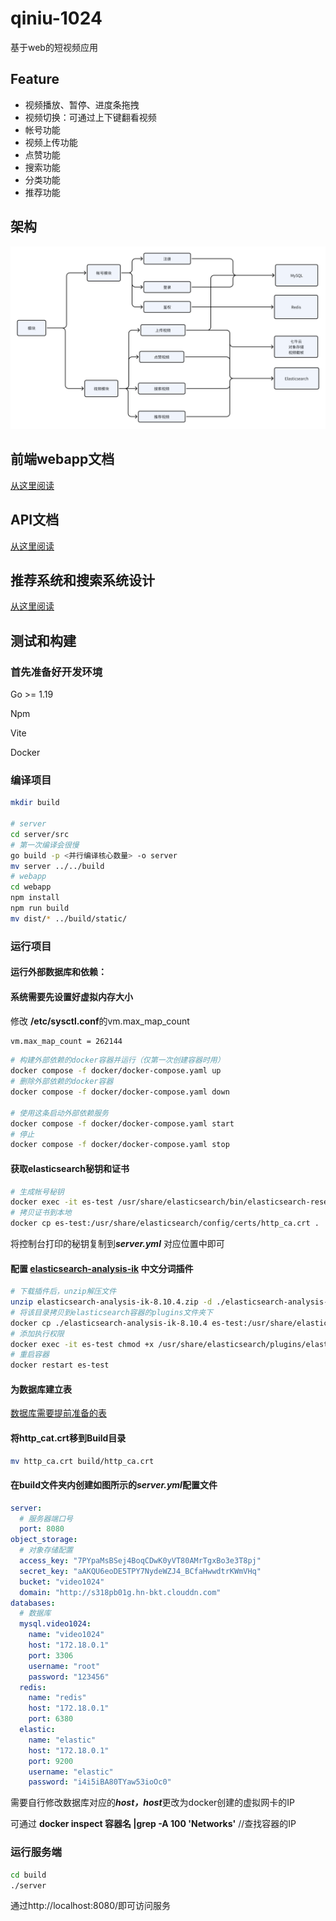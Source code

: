 # qiniu-1024

基于web的短视频应用

## Feature

- 视频播放、暂停、进度条拖拽
- ­视频切换：可通过上下键翻看视频
- 帐号功能
- 视频上传功能
- 点赞功能
- 搜索功能
- 分类功能
- 推荐功能

## 架构  

![架构](doc/img/2.png)

## 前端webapp文档

[从这里阅读](webapp/README.md)

## API文档

[从这里阅读](doc/API文档.md)

## 推荐系统和搜索系统设计

[从这里阅读](doc/推荐和搜索系统设计文档.md)

## 测试和构建

### 首先准备好开发环境

Go >= 1.19

Npm

Vite

Docker

### 编译项目

```Bash
mkdir build

# server
cd server/src
# 第一次编译会很慢
go build -p <并行编译核心数量> -o server
mv server ../../build
# webapp
cd webapp
npm install
npm run build
mv dist/* ../build/static/
```

### 运行项目

#### 运行外部数据库和依赖：

#### 系统需要先设置好虚拟内存大小

修改 **/etc/sysctl.conf**的vm.max_map_count

```Bash
vm.max_map_count = 262144
```

```Bash
# 构建外部依赖的docker容器并运行（仅第一次创建容器时用）
docker compose -f docker/docker-compose.yaml up
# 删除外部依赖的docker容器
docker compose -f docker/docker-compose.yaml down

# 使用这条启动外部依赖服务
docker compose -f docker/docker-compose.yaml start
# 停止
docker compose -f docker/docker-compose.yaml stop
```

#### 获取elasticsearch秘钥和证书

```Bash
# 生成帐号秘钥
docker exec -it es-test /usr/share/elasticsearch/bin/elasticsearch-reset-password -u elastic
# 拷贝证书到本地
docker cp es-test:/usr/share/elasticsearch/config/certs/http_ca.crt .
```

将控制台打印的秘钥复制到***server.yml*** 对应位置中即可

#### 配置 **[elasticsearch-analysis-ik](https://github.com/medcl/elasticsearch-analysis-ik/releases/download/v8.10.4/elasticsearch-analysis-ik-8.10.4.zip)** 中文分词插件

```Bash
# 下载插件后，unzip解压文件
unzip elasticsearch-analysis-ik-8.10.4.zip -d ./elasticsearch-analysis-ik-8.10.4
# 将该目录拷贝到elasticsearch容器的plugins文件夹下
docker cp ./elasticsearch-analysis-ik-8.10.4 es-test:/usr/share/elasticsearch/plugins/elasticsearch-analysis-ik-8.10.4
# 添加执行权限
docker exec -it es-test chmod +x /usr/share/elasticsearch/plugins/elasticsearch-analysis-ik-8.10.4
# 重启容器
docker restart es-test
```

#### 为数据库建立表

[数据库需要提前准备的表](doc/数据库需要提前准备的表.md)

#### 将http_cat.crt移到Build目录

```Bash
mv http_ca.crt build/http_ca.crt
```

#### 在**build**文件夹内创建如图所示的***server.yml***配置文件

```YAML
server:
  # 服务器端口号
  port: 8080
object_storage:
  # 对象存储配置
  access_key: "7PYpaMsBSej4BoqCDwK0yVT80AMrTgxBo3e3T8pj"
  secret_key: "aAKQU6eoDE5TPY7NydeWZJ4_BCfaHwwdtrKWmVHq"
  bucket: "video1024"
  domain: "http://s318pb01g.hn-bkt.clouddn.com"
databases: 
  # 数据库
  mysql.video1024: 
    name: "video1024"
    host: "172.18.0.1"
    port: 3306
    username: "root"
    password: "123456"
  redis: 
    name: "redis"
    host: "172.18.0.1"
    port: 6380
  elastic:
    name: "elastic"
    host: "172.18.0.1"
    port: 9200
    username: "elastic"
    password: "i4i5iBA80TYaw53ioOc0"
```

需要自行修改数据库对应的***host，host***更改为docker创建的虚拟网卡的IP

可通过 **docker inspect 容器名 |grep -A 100 'Networks'** //查找容器的IP

### 运行服务端

```Bash
cd build
./server
```

通过http://localhost:8080/即可访问服务
